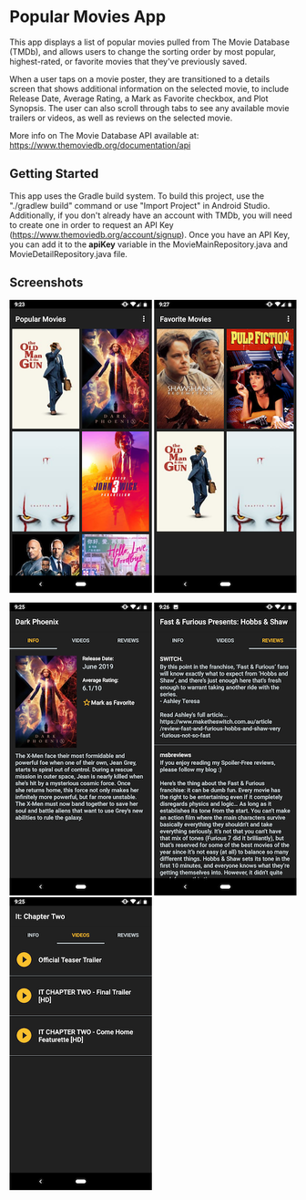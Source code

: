 # Popular Movies App

This app displays a list of popular movies pulled from The Movie Database (TMDb), and allows users to change the sorting order by most popular, highest-rated, or favorite movies that they've previously saved. 

When a user taps on a movie poster, they are transitioned to a details screen that shows additional information on the selected movie, to include Release Date, Average Rating, a Mark as Favorite checkbox, and Plot Synopsis. The user can also scroll through tabs to see any available movie trailers or videos, as well as reviews on the selected movie.

More info on The Movie Database API available at: https://www.themoviedb.org/documentation/api


## Getting Started

This app uses the Gradle build system. To build this project, use the "./gradlew build" command or use "Import Project" in Android Studio. Additionally, if you don't already have an account with TMDb, you will need to create one in order to request an API Key (https://www.themoviedb.org/account/signup). Once you have an API Key, you can add it to the **apiKey** variable in the MovieMainRepository.java and MovieDetailRepository.java file.

## Screenshots

![](https://github.com/dcronin202/PopularMovies/blob/master/screenshots/popularViewScreenshot.png)   ![](https://github.com/dcronin202/PopularMovies/blob/master/screenshots/favoritesViewScreenshot.png)  

![](https://github.com/dcronin202/PopularMovies/blob/master/screenshots/detailTabScreenshot.png)  ![](https://github.com/dcronin202/PopularMovies/blob/master/screenshots/reviewTabScreenshot.png)   ![](https://github.com/dcronin202/PopularMovies/blob/master/screenshots/videoTabScreenshot.png)  